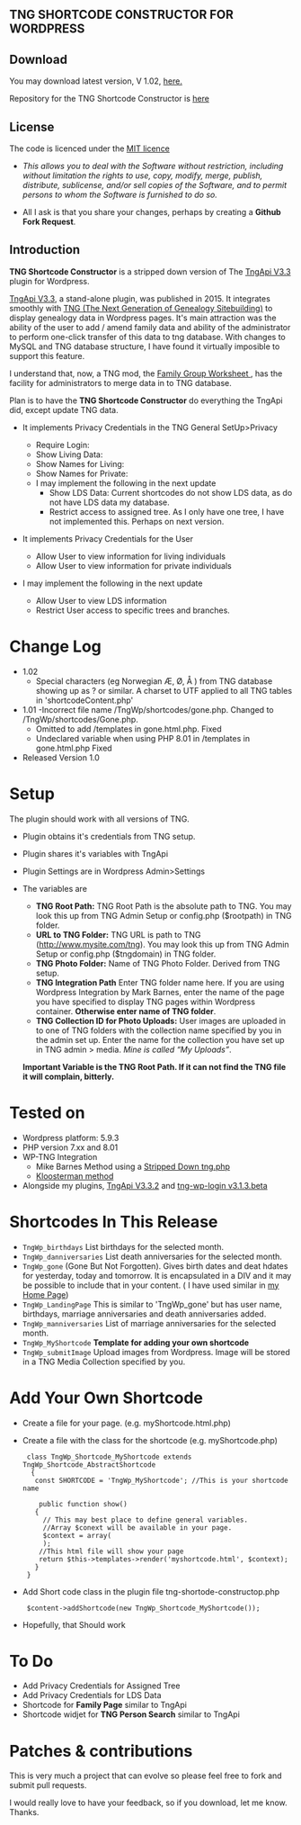 
## TNG SHORTCODE CONSTRUCTOR FOR WORDPRESS

## Download
You may download latest version, V 1.02, [here.](https://github.com/upavadi/TngApi_shortcodeConstructor/releases/latest)

Repository for the TNG Shortcode Constructor is [here](https://github.com/upavadi/TngApi_shortcodeConstructor)


## License
The code is licenced under the [MIT licence](http://opensource.org/licenses/MIT)
- _This allows you to deal with the Software without restriction, including without limitation the rights to use, copy, modify, merge, publish, distribute, sublicense, and/or sell copies of the Software, and to permit persons to whom the Software is furnished to do so._

- All I ask is that you share your changes, perhaps by creating a  __Github Fork Request__.

## Introduction
__TNG Shortcode Constructor__ is a stripped down version of The [TngApi V3.3](https://github.com/upavadi/TngApi/archive/refs/tags/V3.3.2.zip) plugin for Wordpress. 

[TngApi V3.3](https://github.com/upavadi/TngApi/archive/refs/tags/V3.3.2.zip), a stand-alone plugin, was published in 2015. It integrates smoothly with [TNG (The Next Generation of Genealogy Sitebuilding)](http://www.tngsitebuilding.com/) to display genealogy data in Wordpress pages. 
It's main attraction was the ability of the user to add / amend family data and ability of the administrator to perform one-click transfer of this data to tng database. With changes to MySQL and TNG database structure, I have found it virtually imposible to support this feature.

I understand that, now, a TNG mod, the [Family Group Worksheet ](https://tng.lythgoes.net/wiki/index.php/Family_Group_Worksheet), has the facility for administrators to merge data in to TNG database.

Plan is to have the __TNG Shortcode Constructor__ do everything the TngApi did, except update TNG data.
- It implements Privacy Credentials in the TNG General SetUp>Privacy
  - Require Login:
  - Show Living Data:
  - Show Names for Living:
  - Show Names for Private:
  - I may implement the following in the next update
    - Show LDS Data: Current shortcodes do not show LDS data, as do not have LDS data my database.
    - Restrict access to assigned tree. As I only have one tree, I have not implemented this. Perhaps on next version.

 - It implements Privacy Credentials for the User
    - Allow User to view information for living individuals
    - Allow User to view information for private individuals
  - I may implement the following in the next update
      - Allow User to view LDS information
      - Restrict User access to specific trees and branches.

# Change Log
- 1.02
  - Special characters (eg Norwegian Æ, Ø, Å ) from TNG database showing up as ? or similar. A charset to UTF applied to all TNG tables in 'shortcodeContent.php'
- 1.01
  -Incorrect file name /TngWp/shortcodes/gone.php. Changed to /TngWp/shortcodes/Gone.php.
  - Omitted to add /templates in gone.html.php. Fixed
  - Undeclared variable when using PHP 8.01 in /templates in gone.html.php Fixed
- Released Version 1.0

# Setup
The plugin should work with all versions of TNG. 
- Plugin obtains it's credentials from TNG setup. 
- Plugin shares it's variables with TngApi
- Plugin Settings are in Wordpress Admin>Settings
- The variables are
  - __TNG Root Path:__ TNG Root Path is the absolute path to TNG. You may look this up from TNG Admin Setup or config.php ($rootpath) in TNG folder.
  - __URL to TNG Folder:__ TNG URL is path to TNG (http://www.mysite.com/tng). You may look this up from TNG Admin Setup or config.php ($tngdomain) in TNG folder. 
  - __TNG Photo Folder:__ Name of TNG Photo Folder. Derived from TNG setup.
  - __TNG Integration Path__ Enter TNG folder name here. If you are using Wordpress Integration by Mark Barnes, enter the name of the page you have specified to display TNG pages within Wordpress container. __Otherwise enter name of TNG folder__. 
  - __TNG Collection ID for Photo Uploads:__ 		User images are uploaded in to one of TNG folders with the collection name specified by you in the admin set up. Enter the name for the collection you have set up in TNG admin > media. _Mine is called “My Uploads”_. 

  __Important Variable is the TNG Root Path. If it can not find the TNG file it will complain, bitterly.__


# Tested on
- Wordpress platform: 5.9.3
- PHP version 7.xx and 8.01
- WP-TNG Integration
  - Mike Barnes Method using a [Stripped Down tng.php]( https://github.com/upavadi/TngPluginStripped/blob/master/tng.php) 
   - [Kloosterman method](https://www.kloosterman.be/info/tng-wp-avada/)
- Alongside my plugins, [TngApi V3.3.2](https://github.com/upavadi/TngApi/archive/refs/tags/V3.3.2.zip) and [tng-wp-login v3.1.3.beta](https://github.com/upavadi/tng-wp-login/releases/tag/3.1.3.beta) 


# Shortcodes In This Release

- `TngWp_birthdays` List birthdays for the selected month.
- `TngWp_danniversaries` List death anniversaries for the selected month.
- `TngWp_gone` (Gone But Not Forgotten). Gives birth dates and deat hdates for yesterday, today and tomorrow. It is encapsulated in a DIV and it may be possible to include that in your content. ( I have used similar in [my Home Page](http://www.upavadi.net/))
- `TngWp_LandingPage` This is similar to 'TngWp_gone' but has user name, birthdays, marriage anniversaries and death anniversaries added. 
- `TngWp_manniversaries` List of marriage anniversaries for the selected month.
- `TngWp_MyShortcode` __Template for adding your own shortcode__
- `TngWp_submitImage` Upload images from Wordpress. Image will be stored in a TNG Media Collection specified by you.

# Add Your Own Shortcode
 - Create a file for your page. (e.g. myShortcode.html.php)
 - Create a file with the class for the shortcode (e.g. myShortcode.php)
   
        class TngWp_Shortcode_MyShortcode extends TngWp_Shortcode_AbstractShortcode
         {
          const SHORTCODE = 'TngWp_MyShortcode'; //This is your shortcode name
          
           public function show()
          {
            // This may best place to define general variables.
            //Array $conext will be available in your page.
            $context = array(        
            );
           //This html file will show your page
           return $this->templates->render('myshortcode.html', $context);
          }
        }
  
 - Add Short code class in the plugin file tng-shortode-constructop.php

        $content->addShortcode(new TngWp_Shortcode_MyShortcode());
    
- Hopefully, that Should work
# To Do
- Add Privacy Credentials for Assigned Tree
- Add Privacy Credentials for LDS Data 
- Shortcode for __Family Page__ similar to TngApi
- Shortcode widjet for __TNG Person Search__ similar to TngApi

# Patches & contributions

This is very much a project that can evolve so please feel free to fork and submit pull requests.

I would really love to have your feedback, so if you download, let me know. Thanks.







